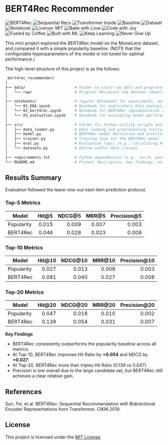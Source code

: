 # BERT4Rec Recommender

![BERT4Rec](https://img.shields.io/badge/model-BERT4Rec-green?logo=pytorch&logoColor=white)
![Sequential Recs](https://img.shields.io/badge/📈-Sequential%20Recs-green)
![Transformer Inside](https://img.shields.io/badge/⚡-Transformer%20Powered-yellow)
![Baseline](https://img.shields.io/badge/baseline-Popularity-grey)
![Dataset](https://img.shields.io/badge/dataset-MovieLens%201M-orange)
![Notebook](https://img.shields.io/badge/run%20in-Jupyter-blue?logo=jupyter)
![License: MIT](https://img.shields.io/badge/License-MIT-yellow.svg)
![Bake with Love](https://img.shields.io/badge/🍰-Bake%20with%20Love-pink)
![Code with Joy](https://img.shields.io/badge/💻-Code%20with%20Joy-lightblue)
![Fueled by Coffee](https://img.shields.io/badge/☕-Fueled%20by%20Coffee-brown)
![Built with ML](https://img.shields.io/badge/🤖-Built%20with%20ML-purple)
![Keep Learning](https://img.shields.io/badge/📚-Keep%20Learning-teal)
![Never Give Up](https://img.shields.io/badge/🔥-Never%20Give%20Up-red)

This mini project explored the BERT4Rec model on the MovieLens dataset, and compared it with a simple popularity baseline.
(NOTE that the configurable hyperparameters of the model is not tuned for optimal performance.)

 The high-level structure of this project is as the follows:

```bash
 bert4rec_recommender/
│
├── data/                      # Folder to store raw data and preprocessed data
│   └── raw/                   # Original MovieLens 32m dataset (download from: https://grouplens.org/datasets/movielens/32m/)
│
├── notebooks/                 # Jupyter Notebooks for experiments, analysis, and visualization
│   └── 01_EDA.ipynb           # Notebook for exploratory data analysis
│   └── 02_bert4rec.ipynb      # Notebook for BERT4Rec implementation and training
│   └── 03_evaluation.ipynb    # Notebook for evaluating model performance and metrics
│
├── src/                       # Folder for Python utility scripts and core implementations
│   ├── data_loader.py         # Data loading and preprocessing functions (e.g., creating sequences)
│   ├── model.py               # BERT4Rec model definition and architecture
│   ├── trainer.py             # Training loop for the BERT4Rec model
│   ├── eval.py                # Evaluation logic (e.g., calculating metrics like NDCG, Precision@K)
│   └── datasets.py            # Define useful data classes.
│
├── requirements.txt           # Python dependencies (e.g., torch, pandas, numpy)
└── README.md                  # Project description, key findings, etc.
```

## Results Summary

Evaluation followed the leave-one-out next-item prediction protocol.

### Top-5 Metrics
| Model        | Hit@5 | NDCG@5 | MRR@5 | Precision@5 |
|--------------|------:|-------:|------:|------------:|
| Popularity   | 0.015 | 0.009  | 0.007 | 0.003       |
| BERT4Rec     | 0.046 | 0.028  | 0.023 | 0.009       |

### Top-10 Metrics
| Model        | Hit@10 | NDCG@10 | MRR@10 | Precision@10 |
|--------------|-------:|--------:|-------:|-------------:|
| Popularity   | 0.027  | 0.013   | 0.008  | 0.003        |
| BERT4Rec     | 0.081  | 0.040   | 0.027  | 0.008        |

### Top-20 Metrics
| Model        | Hit@20 | NDCG@20 | MRR@20 | Precision@20 |
|--------------|-------:|--------:|-------:|-------------:|
| Popularity   | 0.047  | 0.018   | 0.010  | 0.002        |
| BERT4Rec     | 0.139  | 0.054   | 0.031  | 0.007        |

**Key Findings**
- BERT4Rec consistently outperforms the popularity baseline across all metrics.
- At Top-10, BERT4Rec improves Hit Ratio by **+0.054** and NDCG by **+0.027**.
- At Top-20, BERT4Rec more than triples Hit Ratio (0.139 vs 0.047).
- Precision is low overall due to the large candidate set, but BERT4Rec still achieves a clear relative gain.

## References
Sun, Fei, et al. BERT4Rec: Sequential Recommendation with Bidirectional Encoder Representations from Transformer. CIKM 2019.

## License
This project is licensed under the [MIT License](LICENSE).